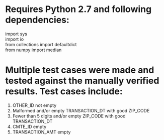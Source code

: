 # Requires Python 2.7 and following dependencies:<br />
import sys <br />
import io <br />
from collections import defaultdict <br />
from numpy import median <br /> 
# Multiple test cases were made and tested against the manually verified results. Test cases include: <br />
1. OTHER_ID not empty <br />
2. Malformed and/or empty TRANSACTION_DT with good ZIP_CODE <br />
3. Fewer than 5 digits and/or empty ZIP_CODE with good TRANSACTION_DT <br />
4. CMTE_ID empty <br />
5. TRANSACTION_AMT empty 
